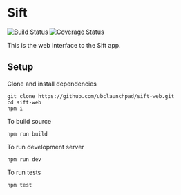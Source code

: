 # Sift
[![Build Status](https://api.travis-ci.org/ubclaunchpad/sift-web.svg?branch=master)](https://travis-ci.org/ubclaunchpad/sift-web)
[![Coverage Status](https://coveralls.io/repos/github/ubclaunchpad/sift-web/badge.svg?branch=master)](https://coveralls.io/github/ubclaunchpad/sift-web?branch=master)

This is the web interface to the Sift app.

## Setup

Clone and install dependencies
```
git clone https://github.com/ubclaunchpad/sift-web.git
cd sift-web
npm i
```

To build source
```
npm run build
```

To run development server
```
npm run dev
```

To run tests
```
npm test
```
